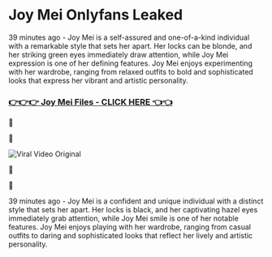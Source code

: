 # Joy Mei Onlyfans Leaked

<p>39 minutes ago - Joy Mei is a self-assured and one-of-a-kind individual with a remarkable style that sets her apart. Her locks can be blonde, and her striking green eyes immediately draw attention, while Joy Mei expression is one of her defining features. Joy Mei enjoys experimenting with her wardrobe, ranging from relaxed outfits to bold and sophisticated looks that express her vibrant and artistic personality.</p><p>
<h3><a href="https://fansleaks.com-getfree.pro/joy-mei" rel="nofollow">👉👉👉 Joy Mei Files - CLICK HERE 👈👈</a></h3>
<p>🔻</p>
<p>🔻</p> <p>
<a href="https://fansleaks.com-getfree.pro/joy-mei" rel="nofollow"><img src="https://i.imgur.com/0ZbtXZ5.gif" alt="Viral Video Original" style="max-width: 100%; display: inline-block;" data-target="animated-image.originalImage"></a>
<p>🔻</p>
<p>🔻</p> <p>39 minutes ago - Joy Mei is a confident and unique individual with a distinct style that sets her apart. Her locks is black, and her captivating hazel eyes immediately grab attention, while Joy Mei smile is one of her notable features. Joy Mei enjoys playing with her wardrobe, ranging from casual outfits to daring and sophisticated looks that reflect her lively and artistic personality.</p>